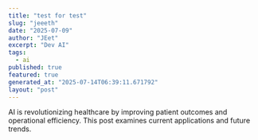 ```yaml
---
title: "test for test"
slug: "jeeeth"
date: "2025-07-09"
author: "JEet"
excerpt: "Dev AI"
tags:
  - ai
published: true
featured: true
generated_at: "2025-07-14T06:39:11.671792"
layout: "post"
---
```


AI is revolutionizing healthcare by improving patient outcomes and operational efficiency. This post examines current applications and future trends.